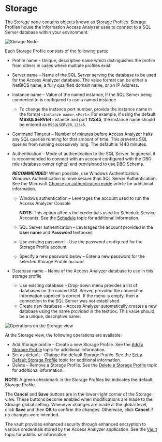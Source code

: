 # Storage

The Storage node contains objects known as Storage Profiles. Storage Profiles house the information
Access Analyzer uses to connect to a SQL Server database within your environment.

![Storage Node](/img/product_docs/accessanalyzer/12.0/admin/settings/storage/storage.webp)

Each Storage Profile consists of the following parts:

- Profile name – Unique, descriptive name which distinguishes the profile from others in cases where
  multiple profiles exist
- Server name – Name of the SQL Server serving the database to be used for the Access Analyzer
  database. The value format can be either a NetBIOS name, a fully qualified domain name, or an IP
  Address.
- Instance name – Value of the named instance, if the SQL Server being connected to is configured to
  use a named instance

    - To change the instance port number, provide the instance name in the format
      `<Instance name>,<Port>`. For example, if using the default **MSSQLSERVER** instance and port
      **12345**, the instance name should be entered as `MSSQLSERVER,12345`.

- Command Timeout – Number of minutes before Access Analyzer halts any SQL queries running for that
  amount of time. This prevents SQL queries from running excessively long. The default is 1440
  minutes.
- Authentication – Mode of authentication to the SQL Server. In general, it is recommended to
  connect with an account configured with the DBO role (database owner rights) and provisioned to
  use DBO Schema.

    **_RECOMMENDED:_** When possible, use Windows Authentication. Windows Authentication is more
    secure than SQL Server Authentication. See the Microsoft
    [Choose an authentication mode](https://learn.microsoft.com/en-us/sql/relational-databases/security/choose-an-authentication-mode) article
    for additional information.

    - Windows authentication – Leverages the account used to run the Access Analyzer Console

        **NOTE:** This option affects the credentials used for Schedule Service Accounts. See the
        [Schedule](/docs/accessanalyzer/12.0/admin/settings/schedule.md) topic for additional information.

    - SQL Server authentication – Leverages the account provided in the **User name** and
      **Password** textboxes
    - Use existing password – Use the password configured for the Storage Profile account
    - Specify a new password below – Enter a new password for the selected Storage Profile account

- Database name – Name of the Access Analyzer database to use in this storage profile

    - Use existing database – Drop-down menu provides a list of databases on the named SQL Server,
      provided the connection information supplied is correct. If the menu is empty, then a
      connection to the SQL Server was not established.
    - Create new database – Access Analyzer automatically creates a new database using the name
      provided in the textbox. This value should be a unique, descriptive name.

![Operations on the Storage view](/img/product_docs/accessanalyzer/12.0/admin/settings/storage/storageoperations.webp)

At the Storage view, the following operations are available:

- Add Storage profile – Create a new Storage Profile. See the [Add a Storage Profile](/docs/accessanalyzer/12.0/admin/settings/storage/add.md) topic
  for additional information.
- Set as default – Change the default Storage Profile. See the
  [Set a Default Storage Profile](/docs/accessanalyzer/12.0/admin/settings/storage/default.md) topic for additional information.
- Delete – Remove a Storage Profile. See the [Delete a Storage Profile](/docs/accessanalyzer/12.0/admin/settings/storage/delete.md) topic for
  additional information.

**NOTE:** A green checkmark in the Storage Profiles list indicates the default Storage Profile.

The **Cancel** and **Save** buttons are in the lower-right corner of the Storage view. These buttons
become enabled when modifications are made to the Storage global setting. Whenever changes are made
at the global level, click **Save** and then **OK** to confirm the changes. Otherwise, click
**Cancel** if no changes were intended.

The vault provides enhanced security through enhanced encryption to various credentials stored by
the Access Analyzer application. See the [Vault](/docs/accessanalyzer/12.0/admin/settings/application/vault.md) topic for additional
information.
